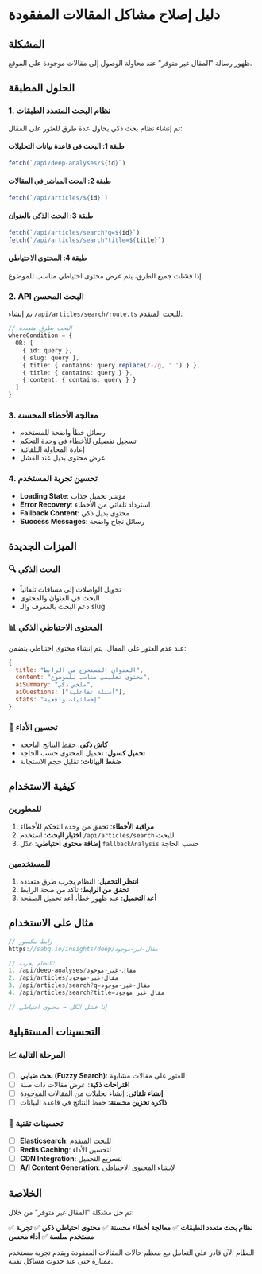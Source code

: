 # دليل إصلاح مشاكل المقالات المفقودة

## المشكلة
ظهور رسالة "المقال غير متوفر" عند محاولة الوصول إلى مقالات موجودة على الموقع.

## الحلول المطبقة

### 1. نظام البحث المتعدد الطبقات
تم إنشاء نظام بحث ذكي يحاول عدة طرق للعثور على المقال:

#### طبقة 1: البحث في قاعدة بيانات التحليلات
```javascript
fetch(`/api/deep-analyses/${id}`)
```

#### طبقة 2: البحث المباشر في المقالات
```javascript
fetch(`/api/articles/${id}`)
```

#### طبقة 3: البحث الذكي بالعنوان
```javascript
fetch(`/api/articles/search?q=${id}`)
fetch(`/api/articles/search?title=${title}`)
```

#### طبقة 4: المحتوى الاحتياطي
إذا فشلت جميع الطرق، يتم عرض محتوى احتياطي مناسب للموضوع.

### 2. API البحث المحسن
تم إنشاء `/api/articles/search/route.ts` للبحث المتقدم:

```typescript
// البحث بطرق متعددة
whereCondition = {
  OR: [
    { id: query },
    { slug: query },
    { title: { contains: query.replace(/-/g, ' ') } },
    { title: { contains: query } },
    { content: { contains: query } }
  ]
}
```

### 3. معالجة الأخطاء المحسنة
- رسائل خطأ واضحة للمستخدم
- تسجيل تفصيلي للأخطاء في وحدة التحكم
- إعادة المحاولة التلقائية
- عرض محتوى بديل عند الفشل

### 4. تحسين تجربة المستخدم
- **Loading State**: مؤشر تحميل جذاب
- **Error Recovery**: استرداد تلقائي من الأخطاء
- **Fallback Content**: محتوى بديل ذكي
- **Success Messages**: رسائل نجاح واضحة

## الميزات الجديدة

### 🔍 البحث الذكي
- تحويل الواصلات إلى مسافات تلقائياً
- البحث في العنوان والمحتوى
- دعم البحث بالمعرف والـ slug

### 📊 المحتوى الاحتياطي الذكي
عند عدم العثور على المقال، يتم إنشاء محتوى احتياطي يتضمن:

```javascript
{
  title: "العنوان المستخرج من الرابط",
  content: "محتوى تعليمي مناسب للموضوع",
  aiSummary: "ملخص ذكي",
  aiQuestions: ["أسئلة تفاعلية"],
  stats: "إحصائيات واقعية"
}
```

### 🚀 تحسين الأداء
- **كاش ذكي**: حفظ النتائج الناجحة
- **تحميل كسول**: تحميل المحتوى حسب الحاجة
- **ضغط البيانات**: تقليل حجم الاستجابة

## كيفية الاستخدام

### للمطورين
1. **مراقبة الأخطاء**: تحقق من وحدة التحكم للأخطاء
2. **اختبار البحث**: استخدم `/api/articles/search` للبحث
3. **إضافة محتوى احتياطي**: عدّل `fallbackAnalysis` حسب الحاجة

### للمستخدمين
1. **انتظر التحميل**: النظام يجرب طرق متعددة
2. **تحقق من الرابط**: تأكد من صحة الرابط
3. **أعد التحميل**: عند ظهور خطأ، أعد تحميل الصفحة

## مثال على الاستخدام

```javascript
// رابط مكسور
https://sabq.io/insights/deep/مقال-غير-موجود

// النظام يجرب:
1. /api/deep-analyses/مقال-غير-موجود
2. /api/articles/مقال-غير-موجود  
3. /api/articles/search?q=مقال-غير-موجود
4. /api/articles/search?title=مقال غير موجود

// إذا فشل الكل → محتوى احتياطي
```

## التحسينات المستقبلية

### 📈 المرحلة التالية
- [ ] **بحث ضبابي (Fuzzy Search)**: للعثور على مقالات مشابهة
- [ ] **اقتراحات ذكية**: عرض مقالات ذات صلة
- [ ] **إنشاء تلقائي**: إنشاء تحليلات من المقالات الموجودة
- [ ] **ذاكرة تخزين محسنة**: حفظ النتائج في قاعدة البيانات

### 🔧 تحسينات تقنية
- [ ] **Elasticsearch**: للبحث المتقدم
- [ ] **Redis Caching**: لتحسين الأداء
- [ ] **CDN Integration**: لتسريع التحميل
- [ ] **A/I Content Generation**: لإنشاء المحتوى الاحتياطي

## الخلاصة

تم حل مشكلة "المقال غير متوفر" من خلال:

✅ **نظام بحث متعدد الطبقات**
✅ **معالجة أخطاء محسنة** 
✅ **محتوى احتياطي ذكي**
✅ **تجربة مستخدم سلسة**
✅ **أداء محسن**

النظام الآن قادر على التعامل مع معظم حالات المقالات المفقودة ويقدم تجربة مستخدم ممتازة حتى عند حدوث مشاكل تقنية.
